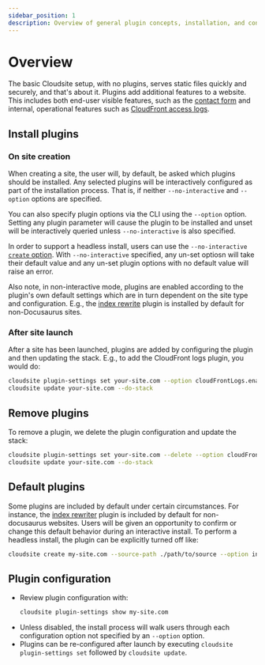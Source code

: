 ```yaml
---
sidebar_position: 1
description: Overview of general plugin concepts, installation, and configuration.
---
```

# Overview

The basic Cloudsite setup, with no plugins, serves static files quickly and securely, and that's about it. Plugins add additional features to a website. This includes both end-user visible features, such as the [contact form](./contact-form) and internal, operational features such as [CloudFront access logs](./cloudfront-logs).

## Install plugins

### On site creation

When creating a site, the user will, by default, be asked which plugins should be installed. Any selected plugins will be interactively configured as part of the installation process. That is, if neither `--no-interactive` and `--option` options are specified.

You can also specify plugin options via the CLI using the `--option` option. Setting any plugin parameter will cause the plugin to be installed and unset will be interactively queried unless `--no-interactive` is also specified.

In order to support a headless install, users can use the `--no-interactive` [`create` option](/docs/user-guides/command-line-reference#create-options). With `--no-interactive` specified, any un-set optiosn will take their default value and any un-set plugin options with no default value will raise an error.

 Also note, in non-interactive mode, plugins are enabled according to the plugin's own default settings which are in turn dependent on the site type and configuration. E.g., the [index rewrite](./index-rewriter) plugin is installed by default for non-Docusaurus sites.

### After site launch

After a site has been launched, plugins are added by configuring the plugin and then updating the stack. E.g., to add the CloudFront logs plugin, you would do:

```bash
cloudsite plugin-settings set your-site.com --option cloudFrontLogs.enableCookies:false
cloudsite update your-site.com --do-stack
```

## Remove plugins

To remove a plugin, we delete the plugin configuration and update the stack:

```bash
cloudsite plugin-settings set your-site.com --delete --option cloudFrontLogs
cloudsite update your-site.com --do-stack
```

## Default plugins

Some plugins are included by default under certain circumstances. For instance, the [index rewriter](/docs/user-guides/plugins/index-rewriter) plugin is included by default for non-docusaurus websites. Users will be given an opportunity to confirm or change this default behavior during an interactive install. To perform a headless install, the plugin can be explicitly turned off like:

```bash
cloudsite create my-site.com --source-path ./path/to/source --option indexRewriter:false
```

## Plugin configuration

- Review plugin configuration with:
  ```bash
  cloudsite plugin-settings show my-site.com
  ```
- Unless disabled, the install process will walk users through each configuration option not specified by an `--option` option.
- Plugins can be re-configured after launch by executing `cloudsite plugin-settings set` followed by `cloudsite update`.